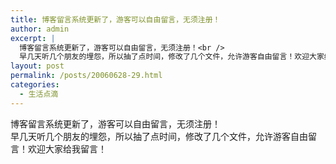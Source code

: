 ```yaml
---
title: 博客留言系统更新了，游客可以自由留言，无须注册！
author: admin
excerpt: |
  博客留言系统更新了，游客可以自由留言，无须注册！<br />
  早几天听几个朋友的埋怨，所以抽了点时间，修改了几个文件，允许游客自由留言！欢迎大家给我留言！...
layout: post
permalink: /posts/20060628-29.html
categories:
  - 生活点滴
---
```

博客留言系统更新了，游客可以自由留言，无须注册！  
早几天听几个朋友的埋怨，所以抽了点时间，修改了几个文件，允许游客自由留言！欢迎大家给我留言！